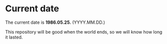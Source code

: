 # Current date

The current date is **1986.05.25.** (YYYY.MM.DD.)

This repository will be good when the world ends, so we will know how long it lasted.